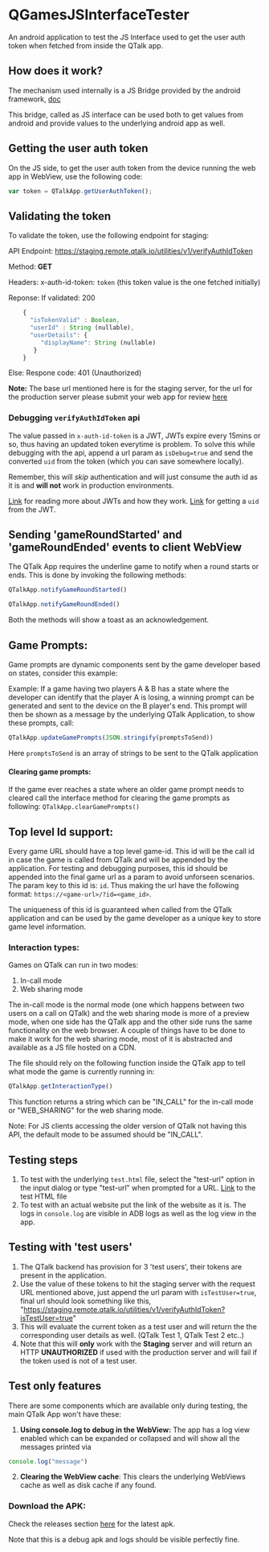 # QGamesJSInterfaceTester

An android application to test the JS Interface used to get the user auth token when fetched from inside the QTalk app. 

## How does it work?

The mechanism used internally is a JS Bridge provided by the android framework, [doc](https://developer.android.com/guide/webapps/webview.html#BindingJavaScript)

This bridge, called as JS interface can be used both to get values from android and provide values to the underlying android app as well.

## Getting the user auth token

On the JS side, to get the user auth token from the device running the web app in WebView, use the following code: 

```javascript
var token = QTalkApp.getUserAuthToken();
```

## Validating the token

To validate the token, use the following endpoint for staging: 

API Endpoint: https://staging.remote.qtalk.io/utilities/v1/verifyAuthIdToken

Method: **GET**

Headers: x-auth-id-token: `token` (this token value is the one fetched initially)

Reponse:
    If validated: 200
    
```javascript
    {
      "isTokenValid" : Boolean,
      "userId" : String (nullable),
      "userDetails": {
         "displayName": String (nullable)
       }
    }
```
   Else: 
     Respone code: 401 (Unauthorized)

**Note:** The base url mentioned here is for the staging server, for the url for the production server please submit your web app for review [here](https://forms.gle/mir2dCUmAD1x44KW8)

### Debugging `verifyAuthIdToken` api

The value passed in `x-auth-id-token` is a JWT, JWTs expire every 15mins or so, thus having an updated token everytime is problem. To solve this while debugging with 
the api, append a url param as `isDebug=true` and send the converted `uid` from the token (which you can save somewhere locally). 

Remember, this will *skip* authentication and will just consume the auth id as it is and **will not** work in production environments.

[Link](https://jwt.io/introduction/) for reading more about JWTs and how they work.
[Link](https://jwt.io/) for getting a `uid` from the JWT. 

## Sending 'gameRoundStarted' and 'gameRoundEnded' events to client WebView

The QTalk App requires the underline game to notify when a round starts or ends. This is done by invoking the following methods: 

```javascript
QTalkApp.notifyGameRoundStarted()
```

```javascript
QTalkApp.notifyGameRoundEnded()
```
Both the methods will show a toast as an acknowledgement.

## Game Prompts:
Game prompts are dynamic components sent by the game developer based on states, consider this example:

Example: If a game having two players A & B has a state where the developer can identify that the player A is losing, a winning prompt can be generated and sent to the device on the
B player's end. This prompt will then be shown as a message by the underlying QTalk Application, to show these prompts, call:
```javascript
QTalkApp.updateGamePrompts(JSON.stringify(promptsToSend))
```
Here `promptsToSend` is an array of strings to be sent to the QTalk application
 
#### Clearing game prompts:
If the game ever reaches a state where an older game prompt needs to cleared call the interface method for clearing the game prompts as following:
`QTalkApp.clearGamePrompts()`

## Top level Id support: 
Every game URL should have a top level game-id. This id will be the call id in case the game is called from QTalk and will be appended by the application. For testing and debugging purposes, this id should be appended into the final game url as a param to avoid unforseen scenarios.
The param key to this id is: `id`. Thus making the url have the following format: `https://<game-url>/?id=<game_id>`.

The uniqueness of this id is guaranteed when called from the QTalk application and can be used by the game developer as a unique key to store game level information. 

### Interaction types:
Games on QTalk can run in two modes: 
1. In-call mode
2. Web sharing mode

The in-call mode is the normal mode (one which happens between two users on a call on QTalk) and the web sharing mode is more of a preview mode, when one side has the QTalk app and the
other side runs the same functionality on the web browser. A couple of things have to be done to make it work for the web sharing mode, most of it is abstracted and available as a JS file hosted on 
a CDN. 

The file should rely on the following function inside the QTalk app to tell what mode the game is currently running in:

```javascript
QTalkApp.getInteractionType()
```

This function returns a string which can be "IN_CALL" for the in-call mode or "WEB_SHARING" for the web sharing mode. 

Note: For JS clients accessing the older version of QTalk not having this API, the default mode to be assumed should be "IN_CALL". 

## Testing steps

1. To test with the underlying `test.html` file, select the "test-url" option in the input dialog or type "test-url" when prompted for a URL. [Link](https://github.com/quiph/QGamesJSInterfaceTester/blob/master/app/src/main/assets/test.html)
 to the test HTML file
2. To test with an actual website put the link of the website as it is. The logs in `console.log` are visible in ADB logs as well as the log view in the app.

## Testing with 'test users'

1. The QTalk backend has provision for 3 'test users', their tokens are present in the application. 
2. Use the value of these tokens to hit the staging server with the request URL mentioned above, just append the url param with `isTestUser=true`, final url should look something like this, 
"https://staging.remote.qtalk.io/utilities/v1/verifyAuthIdToken?isTestUser=true"
3. This will evaluate the current token as a test user and will return the the corresponding user details as well. (QTalk Test 1, QTalk Test 2 etc..)
4. Note that this will **only** work with the **Staging** server and will return an HTTP **UNAUTHORIZED** if used with the production server and will fail if the token used
is not of a test user. 

## Test only features

There are some components which are available only during testing, the main QTalk App won't have these: 

1. **Using console.log to debug in the WebView:**
The app has a log view enabled which can be expanded or collapsed and will show all the messages printed via 
```javascript
console.log("message")
```

2. **Clearing the WebView cache**: This clears the underlying WebViews cache as well as disk cache if any found.


### Download the APK: 

Check the releases section [here](https://github.com/quiph/QGamesJSInterfaceTester/releases) for the latest apk. 

Note that this is a debug apk and logs should be visible perfectly fine. 
